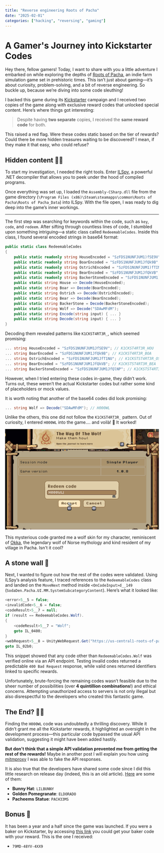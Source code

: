 ```yaml
---
title: "Reverse engineering Roots of Pacha"
date: "2025-02-01"
categories: ["hacking", "reversing", "gaming"]
---
```

# A Gamer's Journey into Kickstarter Codes

Hey there, fellow gamers! Today, I want to share with you a little adventure I embarked on while exploring the depths of [Roots of Pacha](https://rootsofpacha.com), an indie farm simulation game set in prehistoric times. This isn’t just about gaming—it’s about curiosity, problem-solving, and a bit of reverse engineering. So buckle up, because we’re diving into some code sleuthing!

I backed this game during its [Kickstarter](https://www.kickstarter.com/projects/sodaden/roots-of-pacha) campaign and I received two copies of the game along with exclusive reward codes that unlocked special content. Here’s where things got interesting:

> Despite having **two separate** copies, I received the **same reward code** for both.

This raised a red flag. Were these codes static based on the tier of rewards? Could there be more hidden treasures waiting to be discovered? I mean, if they make it that easy, who could refuse?

## Hidden content 🕵️‍♂️

To start my investigation, I needed the right tools. Enter [ILSpy](https://github.com/icsharpcode/ILSpy), a powerful .NET decompiler that allows you to peek under the hood of compiled programs.

Once everything was set up, I loaded the `Assembly-CSharp.dll` file from the game directory (`\Program Files (x86)\Steam\steamapps\common\Roots of Pacha\Roots of Pacha_Data`) into ILSpy. With the file open, I was ready to dig deep into the game’s inner workings.

---

The first step was searching for keywords within the code, such as `key`, `code`, and `redeem`. After sifting through countless lines of code, I stumbled upon something intriguing—a static class called `RedeemableCodes`. Inside this class, I found several encoded strings in base64 format:

```csharp
public static class RedeemableCodes
{
    public static readonly string HouseEncoded = "SzFDS1NUNFJUM1)fSE9V";
    public static readonly string BoarEncoded = "SzFDS1NUNFJUM1JfQk9B";
    public static readonly string OstrichEncoded = "SzFDS1NUNFJUM1)fTINU";
    public static readonly string BearEncoded = "SzFDS1NUNFJUM1JfQkVB";
    public static readonly string BackerStoneEncoded = "SzFDS1NUNFJUM1)fQINP";
    public static string House => Decode(HouseEncoded);
    public static string Boar => Decode(BoarEncoded);
    public static string Ostrich => Decode(OstrichEncoded);
    public static string Bear => Decode(BearEncoded);
    public static string BackerStone = Decode(BackerStoneEncoded);
    public static string Wolf => Decode("SDAwMFdM");
    public static string Encode(string input) { ... }
    public static string Decode(string input) { ... }
}
```

Decoding them revealed patterns like `K1CKST4RT3R_`, which seemed promising:

```csharp
... string HouseEncoded = "SzFDS1NUNFJUM1JfSE9V"; // K1CKST4RT3R_HOU
... string BoarEncoded = "SzFDS1NUNFJUM1JfQk9B"; // K1CKST4RT3R_BOA
... string OstrichEncoded = "SzFDS1NUNFJUM1JfT1NU"; // K1CKSTST4RT3R_OST
... string BearEncoded = "SzFDS1NUNFJUM1JfQkVB"; // K1CKSTST4RT3R_BEA
... string BackerStoneEncoded = "SzFDS1NUNFJUM1JfQlNP"; // K1CKSTST4RT3R_BSO
```

However, when I tried entering these codes in-game, they didn’t work. Turns out, these weren’t the actual Kickstarter codes but rather some kind of placeholders or mock values.

It is worth noting that another of the base64 codes did look promising:

```csharp
... string Wolf => Decode("SDAwMFdM"); // H000WL
```

Unlike the others, this one did not follow the `K1CKST4RT3R_` pattern. Out of curiosity, I entered `H000WL` into the game.... and voilà! 🎉 It worked!

![H00WL](/images/hacking-rootsofpacha.png)

This mysterious code granted me a wolf skin for my character, reminiscent of [Okka](https://rootsofpacha.fandom.com/wiki/Okka), the legendary wolf of Norse mythology and kind resident of my village in Pacha. Isn't it cool?

## A stone wall 🗿

Next, I wanted to figure out how the rest of the codes were validated. Using ILSpy’s analysis feature, I traced references to the `RedeemableCodes` class and landed on the `MoveNext` method inside `<OnCodeInput>d__149` (`SodaDen.Pacha.UI.MM.SystemSubcategoryContent`). Here’s what it looked like:

```csharp
<error>5__5 = false;
<invalidCode>5__6 = false;
<codeResult>5__7 = null;
if (result == RedeemableCodes.Wolf).
{
	<codeResult>5__7 = "Wolf";
	goto IL_0400;
}
<webRequest>5__8 = UnityWebRequest.Get("https://us-central1-roots-of-pacha-pledgebox.cloudfunctions.net/orders/validate-code?code=" + result.Replace("-", ""));
goto IL_02b0;
```

This snippet showed that any code other than `RedeemableCodes.Wolf` was verified online via an API endpoint. Testing invalid codes returned a predictable `400 Bad Request` response, while valid ones returned identifiers linked to specific rewards.

Unfortunately, brute-forcing the remaining codes wasn’t feasible due to the sheer number of possibilities (over **4 quintillion combinations**!) and ethical concerns. Attempting unauthorized access to servers is not only illegal but also disrespectful to the developers who created this fantastic game.

## The End? 🥷🏻

Finding the `H000WL` code was undoubtedly a thrilling discovery. While it didn’t grant me all the Kickstarter rewards, it highlighted an oversight in the development process—this particular code bypassed the usual API validation, suggesting it might have been added hastily.

**But don't think that a simple API validation prevented me from getting the rest of the rewards!** Maybe in another post I will explain you how using [mitmproxy](https://mitmproxy.org/) I was able to fake the API responses.

It is also true that the developers have shared some code since I did this little research on release day (indeed, this is an old article). [Here](https://rootsofpacha.com/festival/) are some of them:

- **Bunny Hat**: `LILBUNNY`
- **Golden Pomegranate**: `ELDORADO`
- **Pacheems Statue**: `PACH33MS`

## Bonus 🎁

It has been a year and a half since the game was launched. If you were a baker on Kickstarter, by accessing [this link](https://rootsofpacha.com/orders/) you could get your baker code with your reward. This is the one I received:

- `79MD-48YV-4XX9`
